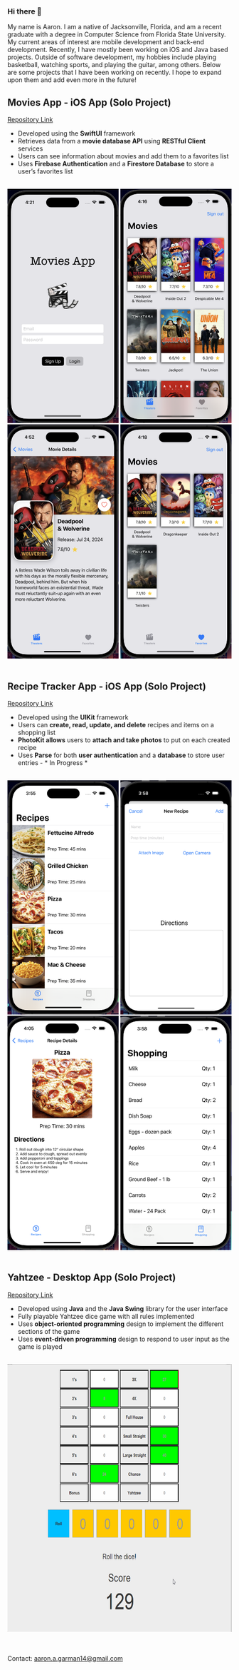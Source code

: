 ### Hi there 👋

<!--
**AaronGarman/AaronGarman** is a ✨ _special_ ✨ repository because its `README.md` (this file) appears on your GitHub profile.

Here are some ideas to get you started:

- 🔭 I’m currently working on ...
- 🌱 I’m currently learning ...
- 👯 I’m looking to collaborate on ...
- 🤔 I’m looking for help with ...
- 💬 Ask me about ...
- 📫 How to reach me: ...
- 😄 Pronouns: ...
- ⚡ Fun fact: ...
-->

My name is Aaron. I am a native of Jacksonville, Florida, and am a recent graduate with a degree in Computer Science from Florida State University. My current areas of interest are mobile development and back-end development. Recently, I have mostly been working on iOS and Java based projects. Outside of software development, my hobbies include playing basketball, watching sports, and playing the guitar, among others. Below are some projects that I have been working on recently. I hope to expand upon them and add even more in the future!

## Movies App - iOS App (Solo Project)

[Repository Link](https://github.com/AaronGarman/MoviesAppiOS)

* Developed using the **SwiftUI** framework
* Retrieves data from a **movie database API** using **RESTful Client** services
* Users can see information about movies and add them to a favorites list
* Uses **Firebase Authentication** and a **Firestore Database** to store a user’s favorites list

<br>

<div>
  <img src='https://github.com/AaronGarman/MoviesAppiOS/blob/main/Movies-Login.png' height='525' width='250' title='Movies Login' alt='Movies Login' />
  <img src='https://github.com/AaronGarman/MoviesAppiOS/blob/main/Movies-List.png' height='525' width='250' title='Movies List' alt='Movies List' />
  <img src='https://github.com/AaronGarman/MoviesAppiOS/blob/main/Movies-Details.png' height='525' width='250' title='Movies Detail' alt='Movies Detail' />
  <img src='https://github.com/AaronGarman/MoviesAppiOS/blob/main/Movies-Favs.png' height='525' width='250' title='Movies Favs' alt='Movies Favs' />
  <!-- <img src='https://github.com/AaronGarman/MoviesAppiOS/blob/main/Movies-Gif.gif' height='525' width='250' title='Movies App Gif' alt='Movies App Gif' /> -->
</div>

<br>

## Recipe Tracker App - iOS App (Solo Project)

[Repository Link](https://github.com/AaronGarman/RecipesApp)

* Developed using the **UIKit** framework
* Users can **create, read, update, and delete** recipes and items on a shopping list
* **PhotoKit allows** users to **attach and take photos** to put on each created recipe
* Uses **Parse** for both **user authentication** and a **database** to store user entries - * In Progress *

<br>

<div>
  <img src='https://github.com/AaronGarman/RecipesApp/blob/main/Recipes-List.png' height='525' width='250' title='Recipes List' alt='Recipes List' />
  <img src='https://github.com/AaronGarman/RecipesApp/blob/main/Recipes-Creation.png' height='525' width='250' title='Recipes Creation' alt='Recipes Creation' />
  <img src='https://github.com/AaronGarman/RecipesApp/blob/main/Recipes-Details.png' height='525' width='250' title='Recipes Details' alt='Recipes Details' />
  <img src='https://github.com/AaronGarman/RecipesApp/blob/main/Recipes-ShopList.png' height='525' width='250' title='Recipes ShopList' alt='Recipes ShopList' />
</div>

<br>

## Yahtzee - Desktop App (Solo Project)

[Repository Link](https://github.com/AaronGarman/Yahtzee-Java)

* Developed using **Java** and the **Java Swing** library for the user interface
* Fully playable Yahtzee dice game with all rules implemented
* Uses **object-oriented programming** design to implement the different sections of the game
* Uses **event-driven programming** design to respond to user input as the game is played

<br>

<div align = "center">
    <img src='https://github.com/AaronGarman/Yahtzee-Java/blob/master/YahtzeeJavaNew.gif' title='Yahtzee Project Gif' width='600' height='600' alt='Yahtzee Project Gif' />
</div>

<br>
<br>

Contact: aaron.a.garman14@gmail.com
